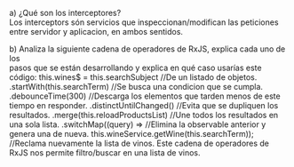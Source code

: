 a) ¿Qué son los interceptores?  
Los interceptors són servicios que inspeccionan/modifican las peticiones entre servidor y aplicacion, en ambos sentidos.


b) Analiza  la  siguiente  cadena  de  operadores  de  RxJS,  explica  cada  uno  de  los  
pasos que se están desarrollando y explica en qué caso usarías este código: 
this.wines$ = this.searchSubject //De un listado de objetos.
	.startWith(this.searchTerm) //Se busca una condicion que se cumpla.
	.debounceTime(300) //Descarga los elementos que tarden menos de este tiempo en responder.
	.distinctUntilChanged() //Evita que se dupliquen los resultados.
	.merge(this.reloadProductsList) //Une todos los resultados en una sola lista.
	.switchMap((query) => //Elimina la observable anterior y genera una de nueva.
		this.wineService.getWine(this.searchTerm)); //Reclama nuevamente la lista de vinos.
Este cadena de operadores de RxJS nos permite filtro/buscar en una lista de vinos.
